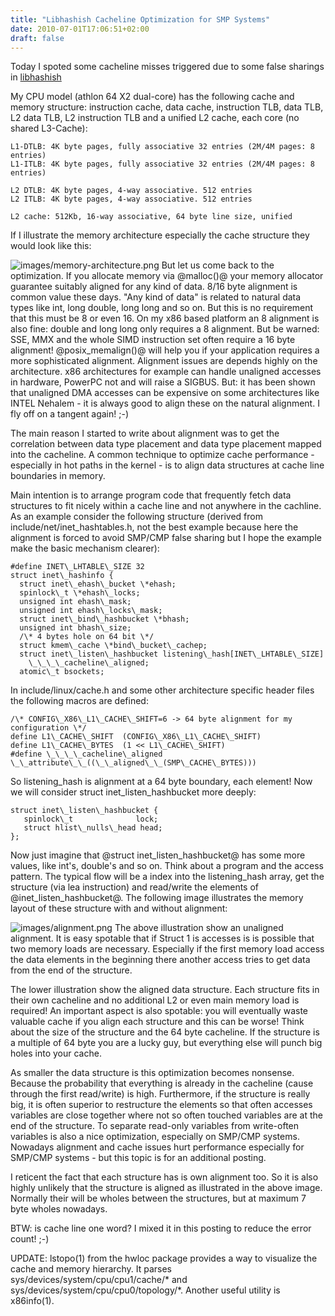 ```yaml
---
title: "Libhashish Cacheline Optimization for SMP Systems"
date: 2010-07-01T17:06:51+02:00
draft: false
---
```


Today I spoted some cacheline misses triggered due to some false sharings in
[libhashish](http://libhashish.sf.net)


My CPU model (athlon 64 X2 dual-core) has the following cache and memory structure:
instruction cache, data cache, instruction TLB, data TLB, L2 data TLB, L2
instruction TLB and a unified L2 cache, each core (no shared L3-Cache):



```
L1-DTLB: 4K byte pages, fully associative 32 entries (2M/4M pages: 8 entries)
L1-ITLB: 4K byte pages, fully associative 32 entries (2M/4M pages: 8 entries)

L2 DTLB: 4K byte pages, 4-way associative. 512 entries
L2 ITLB: 4K byte pages, 4-way associative. 512 entries

L2 cache: 512Kb, 16-way associative, 64 byte line size, unified

```

If I illustrate the memory architecture especially the cache structure they
would look like this:


![images/memory-architecture.png](images/memory-architecture.png)
But let us come back to the optimization. If you allocate memory via @malloc()@
your memory allocator guarantee suitably aligned for any kind of data. 8/16 byte
alignment is common value these days. "Any kind of data" is related to
natural data types like int, long double, long long and so on. But this is no
requirement that this must be 8 or even 16. On my x86 based platform an 8 alignment is
also fine: double and long long only requires a 8 alignment. But be warned: SSE,
MMX and the whole SIMD instruction set often require a 16 byte alignment!
@posix\_memalign()@ will help you if your application requires a more
sophisticated alignment. Alignment issues are depends highly on the
architecture. x86 architectures for example can handle unaligned accesses in
hardware, PowerPC not and will raise a SIGBUS. But: it has been shown that
unaligned DMA accesses can be expensive on some architectures like INTEL
Nehalem - it is always good to align these on the natural alignment. I fly off
on a tangent again! ;-)


The main reason I started to write about alignment was to get the correlation
between data type placement and data type placement mapped into the cacheline.
A common technique to optimize cache performance - especially in hot paths in
the kernel - is to align data structures at cache line boundaries in memory.


Main intention is to arrange program code that frequently fetch data structures
to fit nicely within a cache line and not anywhere in the cachline. As an
example consider the following structure (derived from
include/net/inet\_hashtables.h, not the best example because here the alignment
is forced to avoid SMP/CMP false sharing but I hope the example make the basic
mechanism clearer):



```
#define INET\_LHTABLE\_SIZE 32
struct inet\_hashinfo {
  struct inet\_ehash\_bucket \*ehash;
  spinlock\_t \*ehash\_locks;
  unsigned int ehash\_mask;
  unsigned int ehash\_locks\_mask;
  struct inet\_bind\_hashbucket \*bhash;
  unsigned int bhash\_size;
  /\* 4 bytes hole on 64 bit \*/
  struct kmem\_cache \*bind\_bucket\_cachep;
  struct inet\_listen\_hashbucket listening\_hash[INET\_LHTABLE\_SIZE]
    \_\_\_\_cacheline\_aligned;
  atomic\_t bsockets;

```

In include/linux/cache.h and some other architecture specific header files
the following macros are defined:



```
/\* CONFIG\_X86\_L1\_CACHE\_SHIFT=6 -> 64 byte alignment for my configuration \*/
define L1\_CACHE\_SHIFT  (CONFIG\_X86\_L1\_CACHE\_SHIFT)
define L1\_CACHE\_BYTES  (1 << L1\_CACHE\_SHIFT)
#define \_\_\_\_cacheline\_aligned \_\_attribute\_\_((\_\_aligned\_\_(SMP\_CACHE\_BYTES)))

```

So listening\_hash is alignment at a 64 byte boundary, each element! Now we
will consider struct inet\_listen\_hashbucket more deeply:



```
struct inet\_listen\_hashbucket {
   spinlock\_t              lock;
   struct hlist\_nulls\_head head;
};

```

Now just imagine that @struct inet\_listen\_hashbucket@ has some more values, like int's,
double's and so on. Think about a program and the access pattern. The typical
flow will be a index into the listening\_hash array, get the structure (via lea
instruction) and read/write the elements of @inet\_listen\_hashbucket@. The
following image illustrates the memory layout of these structure with and
without alignment:


![images/alignment.png](images/alignment.png)
The above illustration show an unaligned alignment. It is easy spotable that if
Struct 1 is accesses is is possible that two memory loads are necessary.
Especially if the first memory load access the data elements in the beginning
there another access tries to get data from the end of the structure.


The lower illustration show the aligned data structure. Each structure fits in
their own cacheline and no additional L2 or even main memory load is required!
An important aspect is also spotable: you will eventually waste valuable cache
if you align each structure and this can be worse! Think about the size of the
structure and the 64 byte cacheline. If the structure is a multiple of 64
byte you are a lucky guy, but everything else will punch big holes into your
cache.


As smaller the data structure is this optimization becomes nonsense. Because the
probability that everything is already in the cacheline (cause through the
first read/write) is high. Furthermore, if the structure is really big, it is
often superior to restructure the elements so that often accesses variables are
close together where not so often touched variables are at the end of the
structure. To separate read-only variables from write-often variables is also a
nice optimization, especially on SMP/CMP systems. Nowadays alignment and cache
issues hurt performance especially for SMP/CMP systems - but this topic is for
an additional posting.


I reticent the fact that each structure has is own alignment too. So it is also
highly unlikely that the structure is aligned as illustrated in the above
image. Normally their will be wholes between the structures, but at maximum 7
byte wholes nowadays.


BTW: is cache line one word? I mixed it in this posting to reduce the error count! ;-)


UPDATE: lstopo(1) from the hwloc package provides a way to visualize the cache and memory
hierarchy. It parses sys/devices/system/cpu/cpu1/cache/\* and
sys/devices/system/cpu/cpu0/topology/\*. Another useful utility is x86info(1).


